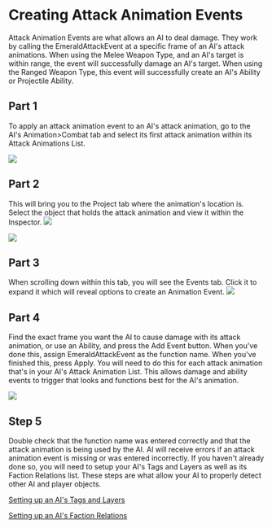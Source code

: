 # Creating Attack Animation Events
Attack Animation Events are what allows an AI to deal damage. They work by calling the EmeraldAttackEvent at a specific frame of an AI's attack animations. When using the Melee Weapon Type, and an AI's target is within range, the event will successfully damage an AI's target. When using the Ranged Weapon Type, this event will successfully create an AI's Ability or Projectile Ability.

## Part 1
To apply an attack animation event to an AI's attack animation, go to the AI's Animation>Combat tab and select its first attack animation within its Attack Animations List.

![](https://i.imgur.com/oQC3QOf.png)

## Part 2
This will bring you to the Project tab where the animation's location is. Select the object that holds the attack animation and view it within the Inspector.
![](https://i.imgur.com/GRf1XY1.png)

![](https://i.imgur.com/TKGbN48.png)

## Part 3
When scrolling down within this tab, you will see the Events tab. Click it to expand it which will reveal options to create an Animation Event.
![](https://i.imgur.com/QiX0Iue.gif)

## Part 4
Find the exact frame you want the AI to cause damage with its attack animation, or use an Ability, and press the Add Event button. When you've done this, assign EmeraldAttackEvent as the function name. When you've finished this, press Apply. You will need to do this for each attack animation that's in your AI's Attack Animation List. This allows damage and ability events to trigger that looks and functions best for the AI's animation.

![](https://i.imgur.com/JfjwzXR.gif)

## Step 5
Double check that the function name was entered correctly and that the attack animation is being used by the AI. AI will receive errors if an attack animation event is missing or was entered incorrectly. If you haven't already done so, you will need to setup your AI's Tags and Layers as well as its Faction Relations list. These steps are what allow your AI to properly detect other AI and player objects.

[Setting up an AI's Tags and Layers](https://github.com/Black-Horizon-Studios/Emerald-AI/wiki/Setting-up-an-AIs-Layers-and-Tags)

[Setting up an AI's Faction Relations](https://github.com/Black-Horizon-Studios/Emerald-AI/wiki/Using-Factions-and-Faction-Manager)